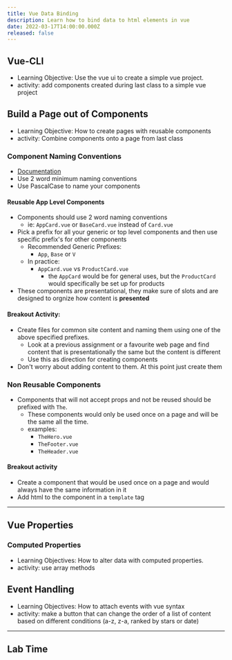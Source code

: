 ```yaml
---
title: Vue Data Binding
description: Learn how to bind data to html elements in vue
date: 2022-03-17T14:00:00.000Z
released: false
---
```


## Vue-CLI

- Learning Objective: Use the vue ui to create a simple vue project.
- activity: add components created during last class to a simple vue project

## Build a Page out of Components

- Learning Objective: How to create pages with reusable components
- activity: Combine components onto a page from last class

### Component Naming Conventions

- [Documentation](https://v2.vuejs.org/v2/style-guide/#Priority-B-Rules-Strongly-Recommended-Improving-Readability)
- Use 2 word minimum naming conventions
- Use PascalCase to name your components

#### Reusable App Level Components

- Components should use 2 word naming conventions
  - ie: `AppCard.vue` or `BaseCard.vue` instead of `Card.vue`
- Pick a prefix for all your generic or top level components and then use specific prefix's for other components
  - Recommended Generic Prefixes:
    - `App`, `Base` or `V`
  - In practice:
    - `AppCard.vue` vs `ProductCard.vue`
      - the `AppCard` would be for general uses, but the `ProductCard` would specifically be set up for products
- These components are presentational, they make sure of slots and are designed to orgnize how content is **presented**

#### Breakout Activity:

- Create files for common site content and naming them using one of the above specified prefixes.
  - Look at a previous assignment or a favourite web page and find content that is presentationally the same but the content is different
  - Use this as direction for creating components
- Don't worry about adding content to them. At this point just create them

### Non Reusable Components

- Components that will not accept props and not be reused should be prefixed with `The`.
  - These components would only be used once on a page and will be the same all the time.
  - examples:
    - `TheHero.vue`
    - `TheFooter.vue`
    - `TheHeader.vue`

#### Breakout activity

- Create a component that would be used once on a page and would always have the same information in it
- Add html to the component in a `template` tag

---

## Vue Properties

### Computed Properties

- Learning Objectives: How to alter data with computed properties.
- activity: use array methods

## Event Handling

- Learning Objectives: How to attach events with vue syntax
- activity: make a button that can change the order of a list of content based on different conditions (a-z, z-a, ranked by stars or date)

---

## Lab Time
